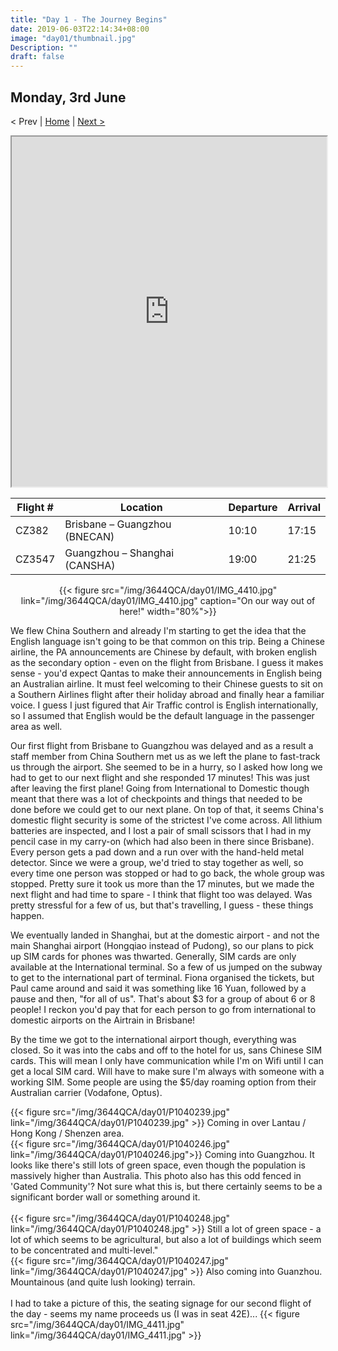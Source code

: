 ```yaml
---
title: "Day 1 - The Journey Begins"
date: 2019-06-03T22:14:34+08:00
image: "day01/thumbnail.jpg"
Description: ""
draft: false
---
```


Monday, 3rd June
---
< Prev | [Home](..) | [Next >](../day2)

<iframe src="https://www.google.com/maps/d/u/0/embed?mid=1TGGsqti8XEWzL5n5FbnnLOWrYon8gilt" width="100%" height="560"></iframe>

Flight # | Location | Departure | Arrival
---|---|---|--- 
CZ382 | Brisbane – Guangzhou (BNECAN) | 10:10 | 17:15
CZ3547 | Guangzhou – Shanghai (CANSHA) | 19:00 | 21:25

<center>
    {{< figure src="/img/3644QCA/day01/IMG_4410.jpg" link="/img/3644QCA/day01/IMG_4410.jpg" caption="On our way out of here!" width="80%">}}
</center>
    


We flew China Southern and already I'm starting to get the idea that the English language isn't going to be that common on this trip.  Being a Chinese airline, the PA announcements are Chinese by default, with broken english as the secondary option - even on the flight from Brisbane.  I guess it makes sense - you'd expect Qantas to make their announcements in English being an Australian airline.  It must feel welcoming to their Chinese guests to sit on a Southern Airlines flight after their holiday abroad and finally hear a familiar voice.  I guess I just figured that Air Traffic control is English internationally, so I assumed that English would be the default language in the passenger area as well.

Our first flight from Brisbane to Guangzhou was delayed and as a result a staff member from China Southern met us as we left the plane to fast-track us through the airport.  She seemed to be in a hurry, so I asked how long we had to get to our next flight and she responded 17 minutes!  This was just after leaving the first plane!  Going from International to Domestic though meant that there was a lot of checkpoints and things that needed to be done before we could get to our next plane.  On top of that, it seems China's domestic flight security is some of the strictest I've come across.  All lithium batteries are inspected, and I lost a pair of small scissors that I had in my pencil case in my carry-on (which had also been in there since Brisbane).  Every person gets a pad down and a run over with the hand-held metal detector.  Since we were a group, we'd tried to stay together as well, so every time one person was stopped or had to go back, the whole group was stopped.  Pretty sure it took us more than the 17 minutes, but we made the next flight and had time to spare - I think that flight too was delayed.  Was pretty stressful for a few of us, but that's travelling, I guess - these things happen.

We eventually landed in Shanghai, but at the domestic airport - and not the main Shanghai airport (Hongqiao instead of Pudong), so our plans to pick up SIM cards for phones was thwarted.  Generally, SIM cards are only available at the International terminal.  So a few of us jumped on the subway to get to the international part of terminal.  Fiona organised the tickets, but Paul came around and said it was something like 16 Yuan, followed by a pause and then, "for all of us".  That's about $3 for a group of about 6 or 8 people!  I reckon you'd pay that for each person to go from international to domestic airports on the Airtrain in Brisbane!

By the time we got to the international airport though, everything was closed.  So it was into the cabs and off to the hotel for us, sans Chinese SIM cards.  This will mean I only have communication while I'm on Wifi until I can get a local SIM card.  Will have to make sure I'm always with someone with a working SIM.  Some people are using the $5/day roaming option from their Australian carrier (Vodafone, Optus).


<div class="row">
    <div class="6u 12u$(medium)">
        {{< figure src="/img/3644QCA/day01/P1040239.jpg" link="/img/3644QCA/day01/P1040239.jpg" >}}
        Coming in over Lantau / Hong Kong / Shenzen area.
    </div>
    <div class="6u 12u$(medium)">
        {{< figure src="/img/3644QCA/day01/P1040246.jpg" link="/img/3644QCA/day01/P1040246.jpg">}}
        Coming into Guangzhou.  It looks like there's still lots of green space, even though the population is massively higher than Australia.  This photo also has this odd fenced in 'Gated Community'?  Not sure what this is, but there certainly seems to be a significant border wall or something around it.  
    </div>
</div>
<br>
<div class="row">
    <div class="6u 12u$(medium)">
        {{< figure src="/img/3644QCA/day01/P1040248.jpg" link="/img/3644QCA/day01/P1040248.jpg" >}}
        Still a lot of green space - a lot of which seems to be agricultural, but also a lot of buildings which seem to be concentrated and multi-level."  
    </div>
    <div class="6u 12u$(medium)">
        {{< figure src="/img/3644QCA/day01/P1040247.jpg" link="/img/3644QCA/day01/P1040247.jpg" >}}
        Also coming into Guanzhou.  Mountainous (and quite lush looking) terrain.
    </div>
</div>
<br>
I had to take a picture of this, the seating signage for our second flight of the day - seems my name proceeds us (I was in seat 42E)...
{{< figure src="/img/3644QCA/day01/IMG_4411.jpg" link="/img/3644QCA/day01/IMG_4411.jpg" >}}










